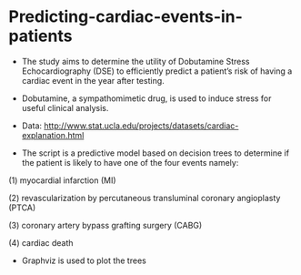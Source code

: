 # Predicting-cardiac-events-in-patients

* The study aims to determine the utility of Dobutamine Stress Echocardiography (DSE) to efficiently predict a patient’s risk of having a cardiac event in the year after testing. 

* Dobutamine, a sympathomimetic drug, is used to induce stress for useful clinical analysis.

* Data: http://www.stat.ucla.edu/projects/datasets/cardiac-explanation.html

* The script is a predictive model based on decision trees to determine if the patient is likely to have one of the four events namely:

(1) myocardial infarction (MI)

(2) revascularization by percutaneous transluminal coronary angioplasty (PTCA)

(3) coronary artery bypass grafting surgery (CABG) 

(4) cardiac death

* Graphviz is used to plot the trees
